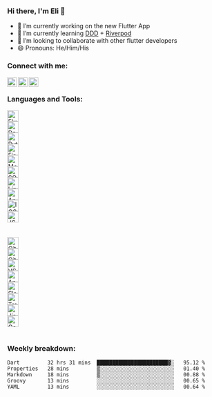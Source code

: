<!--
**eli1stark/eli1stark** is a ✨ _special_ ✨ repository because its `README.md` (this file) appears on your GitHub profile.

Here are some ideas to get you started:

- 🔭 I’m currently working on ...
- 👯 I’m looking to collaborate on ...
- 🤔 I’m looking for help with ...
- 🌱 I’m currently learning: ...
- 💬 Ask me about ...
- 📫 How to reach me: ...
- 😄 Pronouns: ...
- ⚡ Fun fact: ...
-->

### Hi there, I'm Eli 👋
- 🔭 I’m currently working on the new Flutter App
- 🌱 I’m currently learning <a href="https://resocoder.com/2020/03/09/flutter-firebase-ddd-course-1-domain-driven-design-principles/">DDD</a> + <a href="https://riverpod.dev/">Riverpod</a>
- 🦄 I’m looking to collaborate with other flutter developers
- 😄 Pronouns: He/Him/His


### Connect with me:

[<img align="left" alt="eli1stark | LinkedIn" width="22px" src="https://cdn.jsdelivr.net/npm/simple-icons@v3/icons/linkedin.svg" />][linkedin]
[<img align="left" alt="eli1stark | Twitter" width="22px" src="https://cdn.jsdelivr.net/npm/simple-icons@v3/icons/twitter.svg" />][twitter]
[<img align="left" alt="eli1stark | Gmail" width="22px" src="https://i.imgur.com/ohL3Sas.png" />][gmail]

<br />

### Languages and Tools:
<div class="row">
  <div class="column">
    <img align="left" alt="Flutter" width="26px" src="https://img.stackshare.io/service/7180/flutter-mark-square-100.png" />
  </div>
  <div class="column">
    <img align="left" alt="Dart" width="26px" src="https://img.stackshare.io/service/1646/Twitter-02.png" />
  </div>
  <div class="column">
    <img align="left" alt="Python" width="26px" src="https://img.stackshare.io/service/993/pUBY5pVj.png" />
  </div>
  <div class="column">
    <img align="left" alt="Firebase" width="26px" src="https://i.imgur.com/q0RCZbg.png" />
  </div>
  <div class="column">
   <img align="left" alt="MongoDB" width="26px" src="https://i.imgur.com/tkxqFgf.png" />
  </div>
  <div class="column">
    <img align="left" alt="SQLite" width="26px" src="https://img.stackshare.io/service/1071/sqlite.jpg" />
  </div>
  <div class="column">
    <img align="left" alt="Linux" width="26px" src="https://img.stackshare.io/service/10483/linux.png" />
  </div>
  <div class="column">
    <img align="left" alt="Android" width="26px" src="https://img.stackshare.io/service/9586/ZvmtaSXW_400x400.jpg" />
  </div>
  <div class="column">
    <img align="left" alt="IOS" width="26px" src="https://img.stackshare.io/service/2886/ios-logo.png" />
  </div>
  <div class="column">
    <img align="left" alt="JSON" width="26px" src="https://img.stackshare.io/service/2880/1024px-JSON_vector_logo.svg.png" />
  </div>
</div>
<div> <br> </div>

<br>
<div class="row">
  <div class="column">
    <img align="left" alt="Git" width="26px" src="https://img.stackshare.io/service/1046/git.png" />
  </div>
  <div class="column">
    <img align="left" alt="GitHub" width="26px" src="https://i.imgur.com/XECbcnS.jpg" />
  </div>
  <div class="column">
    <img align="left" alt="VSCode" width="26px" src="https://img.stackshare.io/service/4202/Visual_Studio_Code_logo.png" />
  </div>
  <div class="column">
    <img align="left" alt="AndroidStudio" width="26px" src="https://i.imgur.com/dj7EJlG.png" />
  </div>
  <div class="column">
    <img align="left" alt="Slack" width="26px" src="https://img.stackshare.io/service/675/RNiSRYOF_400x400.jpg" />
  </div>
  <div class="column">
    <img align="left" alt="Trello" width="26px" src="https://img.stackshare.io/service/109/-CvHThPk_400x400.jpg" />
  </div>
   <div class="column">
   <img align="left" alt="Jira" width="26px" src="https://i.imgur.com/YVupFPW.jpg" />
  </div>
   <div class="column">
   <img align="left" alt="GoogleChrome" width="26px" src="https://img.stackshare.io/service/2950/1200px-Google_Chrome_icon__September_2014_.svg.png" />
  </div>
</div>
<br />

### Weekly breakdown:
<!--START_SECTION:waka-->
```text
Dart         32 hrs 31 mins  ███████████████████████▓░   95.12 % 
Properties   28 mins         ▒░░░░░░░░░░░░░░░░░░░░░░░░   01.40 % 
Markdown     18 mins         ▒░░░░░░░░░░░░░░░░░░░░░░░░   00.88 % 
Groovy       13 mins         ░░░░░░░░░░░░░░░░░░░░░░░░░   00.65 % 
YAML         13 mins         ░░░░░░░░░░░░░░░░░░░░░░░░░   00.64 % 
```
<!--END_SECTION:waka-->

[gmail]: https://mail.google.com/mail/u/0/?view=cm&source=mailto&to=elistark.tech@gmail.com
[twitter]: https://twitter.com/eli1stark
[linkedin]: https://linkedin.com/in/eli1stark
